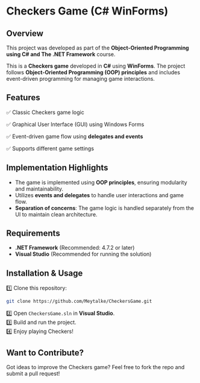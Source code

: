 # Checkers Game (C# WinForms)

## Overview

This project was developed as part of the **Object-Oriented Programming using C# and The .NET Framework** course.

This is a **Checkers game** developed in **C#** using **WinForms**. The project follows **Object-Oriented Programming (OOP) principles** and includes event-driven programming for managing game interactions.

## Features

✅ Classic Checkers game logic

✅ Graphical User Interface (GUI) using Windows Forms

✅ Event-driven game flow using **delegates and events**

✅ Supports different game settings

## Implementation Highlights

- The game is implemented using **OOP principles**, ensuring modularity and maintainability.
- Utilizes **events and delegates** to handle user interactions and game flow.
- **Separation of concerns**: The game logic is handled separately from the UI to maintain clean architecture.

## Requirements

- **.NET Framework** (Recommended: 4.7.2 or later)
- **Visual Studio** (Recommended for running the solution)

## Installation & Usage

1️⃣ Clone this repository:

```sh
git clone https://github.com/Meytalke/CheckersGame.git
```

2️⃣ Open `CheckersGame.sln` in **Visual Studio**.  
3️⃣ Build and run the project.  
4️⃣ Enjoy playing Checkers!

## Want to Contribute?

Got ideas to improve the Checkers game? Feel free to fork the repo and submit a pull request!
